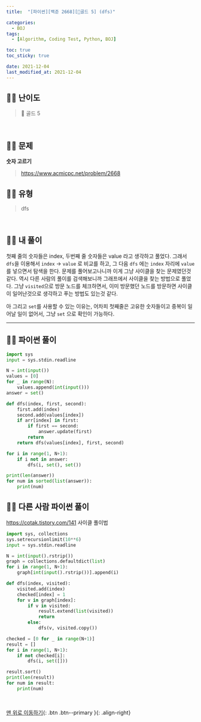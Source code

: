 ```yaml
---
title:  "[파이썬][백준 2668][💛골드 5] (dfs)" 

categories:
  - BOJ
tags:
  - [Algorithm, Coding Test, Python, BOJ]

toc: true
toc_sticky: true

date: 2021-12-04
last_modified_at: 2021-12-04
---
```


## 🧞‍♂️ 난이도 

> 💛 골드 5

<br>

## 🧞‍♂️ 문제
**숫자 고르기**
> <https://www.acmicpc.net/problem/2668>

## 🧞‍♂️ 유형
> dfs

<br>

## 🧞‍♂️ 내 풀이

첫째 줄의 숫자들은 index, 두번째 줄 숫자들은 value 라고 생각하고 풀었다. 그래서 `dfs`을 이용해서 `index` -> `value` 로 비교를 하고, 그 다음 `dfs` 에는 `index` 자리에 `value`를 넣으면서 탐색을 한다.
문제를 풀어보고나니까 이게 그냥 사이클을 찾는 문제였던것 같다.
역시 다른 사람의 풀이를 검색해보니까 그래프에서 사이클을 찾는 방법으로 풀었다. 그냥 `visited`으로 방문 노드를 체크하면서, 이미 방문했던 노드를 방문하면 사이클이 일어난것으로 생각하고 푸는 방법도 있는것 같다.

아 그리고 `set`를 사용할 수 있는 이유는, 어차피 첫째줄은 고유한 숫자들이고 중복이 일어날 일이 없어서, 그냥 `set` 으로 확인이 가능하다.

***

## 🧞‍♂️ 파이썬 풀이
```python
import sys
input = sys.stdin.readline

N = int(input())
values = [0]
for _ in range(N):
    values.append(int(input()))
answer = set()

def dfs(index, first, second):
    first.add(index)
    second.add(values[index])
    if arr[index] in first:
        if first == second:
            answer.update(first)
        return
    return dfs(values[index], first, second)

for i in range(1, N+1):
    if i not in answer:
        dfs(i, set(), set())

print(len(answer))
for num in sorted(list(answer)):
    print(num)
```

## 🧞‍♂️ 다른 사람 파이썬 풀이
<https://cotak.tistory.com/141>
사이클 풀이법
```python
import sys, collections
sys.setrecursionlimit(10**6)
input = sys.stdin.readline

N = int(input().rstrip())
graph = collections.defaultdict(list)
for i in range(1, N+1):
    graph[int(input().rstrip())].append(i)

def dfs(index, visited):
    visited.add(index)
    checked[index] = 1
    for v in graph[index]:
        if v in visited:
            result.extend(list(visited))
            return
        else:
            dfs(v, visited.copy())

checked = [0 for _ in range(N+1)]
result = []
for i in range(1, N+1):
    if not checked[i]:
        dfs(i, set([]))

result.sort()
print(len(result))
for num in result:
    print(num)
```


<br>

[맨 위로 이동하기](#){: .btn .btn--primary }{: .align-right}